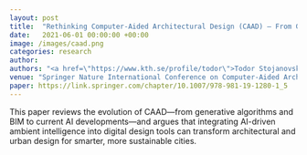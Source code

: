 ```yaml
---
layout: post
title:  "Rethinking Computer-Aided Architectural Design (CAAD) – From Generative Algorithms and Architectural Intelligence to Environmental Design and Ambient Intelligence"
date:   2021-06-01 00:00:00 +00:00
image: /images/caad.png
categories: research
author: 
authors: "<a href=\"https://www.kth.se/profile/todor\">Todor Stojanovski</a>, Hui Zhang, <a href=\"https://emmenru.github.io/\">Emma Frid</a>, <strong>Kiran Chhatre</strong>, <a href=\"https://www.kth.se/profile/chpeters\">Christopher Peters</a>, <a href=\"https://www.birmingham.ac.uk/staff/profiles/gees/samuels-ivor\">Ivor Samuels</a>, <a href=\"https://www.qut.edu.au/about/our-people/academic-profiles/ps.sanders\">Paul Sanders</a>, <a href=\"https://taltech.ee/en/contacts/jenni-vilhelmiina-partanen\">Jenni Partanen</a>, <a href=\"https://phd.uniroma1.it/web/DEBORAH-CHIARA-LEFOSSE_nT1053824_EN.aspx\">Deborah Lefosse</a>"
venue: "Springer Nature International Conference on Computer-Aided Architectural Design Futures (CAAD Futures)"
paper: https://link.springer.com/chapter/10.1007/978-981-19-1280-1_5
---
```

This paper reviews the evolution of CAAD—from generative algorithms and BIM to current AI developments—and argues that integrating AI-driven ambient intelligence into digital design tools can transform architectural and urban design for smarter, more sustainable cities.